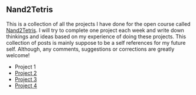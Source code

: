 ## Nand2Tetris

This is a collection of all the projects I have done for the open course called [Nand2Tetris](http://nand2tetris.org/). I will try to complete one project each week and write down thinkings and ideas based on my experience of doing these projects. This collection of posts is mainly suppose to be a self references for my future self. Although, any comments, suggestions or corrections are greatly welcome!

- Project 1
- [Project 2](./02/README.md)
- [Project 3](./03/README.md)
- [Project 4](./04/README.md)

